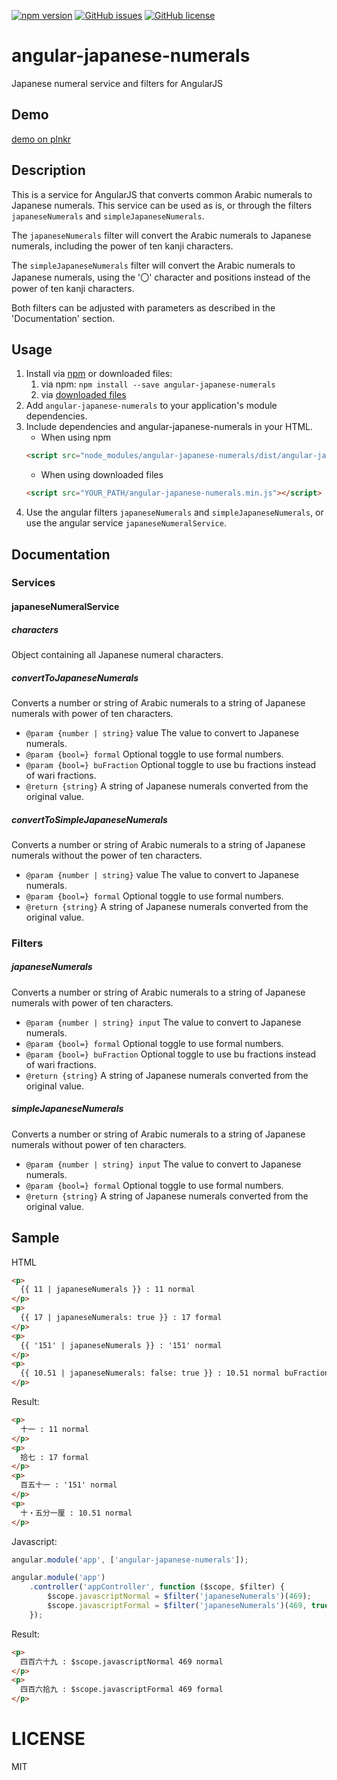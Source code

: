 [![npm version](https://badge.fury.io/js/angular-japanese-numerals.svg)](https://badge.fury.io/js/angular-japanese-numerals)
[![GitHub issues](https://img.shields.io/github/issues/basklein/angular-japanese-numerals.svg?style=flat-square)](https://github.com/basklein/angular-japanese-numerals/issues)
[![GitHub license](https://img.shields.io/github/license/basklein/angular-japanese-numerals.svg?style=flat-square)](https://github.com/basklein/angular-japanese-numerals/blob/master/LICENSE)

# angular-japanese-numerals
Japanese numeral service and filters for AngularJS

## Demo
[demo on plnkr](https://plnkr.co/edit/GZj6hyUirAyvUDEUNrdG?p=preview)

## Description
This is a service for AngularJS that converts common Arabic numerals to Japanese numerals. This service can be used as is, or through the filters `japaneseNumerals` and `simpleJapaneseNumerals`.

The `japaneseNumerals` filter will convert the Arabic numerals to Japanese numerals, including the power of ten kanji characters.

The `simpleJapaneseNumerals` filter will convert the Arabic numerals to Japanese numerals, using the '〇' character and positions instead of the power of ten kanji characters.

Both filters can be adjusted with parameters as described in the 'Documentation' section.

## Usage

1. Install via [npm](https://www.npmjs.com/) or downloaded files:
    1. via npm: `npm install --save angular-japanese-numerals`
    2. via [downloaded files](https://github.com/basklein/angular-japanese-numerals/master)
2. Add `angular-japanese-numerals` to your application's module dependencies.
3. Include dependencies and angular-japanese-numerals in your HTML.
    - When using npm
    ```html
    <script src="node_modules/angular-japanese-numerals/dist/angular-japanese-numerals.min.js"></script>
    ```
    - When using downloaded files
    ```html
    <script src="YOUR_PATH/angular-japanese-numerals.min.js"></script>
    ```
4. Use the angular filters `japaneseNumerals` and `simpleJapaneseNumerals`, or use the angular service `japaneseNumeralService`.

## Documentation

### Services

#### japaneseNumeralService
##### characters
Object containing all Japanese numeral characters.

##### convertToJapaneseNumerals
Converts a number or string of Arabic numerals to a string of Japanese numerals with power of ten characters.
* `@param {number | string}` value The value to convert to Japanese numerals.
* `@param {bool=} formal` Optional toggle to use formal numbers.
* `@param {bool=} buFraction` Optional toggle to use bu fractions instead of wari fractions.
* `@return {string}` A string of Japanese numerals converted from the original value.

##### convertToSimpleJapaneseNumerals
Converts a number or string of Arabic numerals to a string of Japanese numerals without the power of ten characters.
* `@param {number | string}` value The value to convert to Japanese numerals.
* `@param {bool=} formal` Optional toggle to use formal numbers.
* `@return {string}` A string of Japanese numerals converted from the original value.

### Filters
##### japaneseNumerals
Converts a number or string of Arabic numerals to a string of Japanese numerals with power of ten characters.
* `@param {number | string} input` The value to convert to Japanese numerals.
* `@param {bool=} formal` Optional toggle to use formal numbers.
* `@param {bool=} buFraction` Optional toggle to use bu fractions instead of wari fractions.
* `@return {string}` A string of Japanese numerals converted from the original value.

##### simpleJapaneseNumerals
Converts a number or string of Arabic numerals to a string of Japanese numerals without power of ten characters.
* `@param {number | string} input` The value to convert to Japanese numerals.
* `@param {bool=} formal` Optional toggle to use formal numbers.
* `@return {string}` A string of Japanese numerals converted from the original value.

## Sample

HTML
```html
<p>
  {{ 11 | japaneseNumerals }} : 11 normal
</p>
<p>
  {{ 17 | japaneseNumerals: true }} : 17 formal
</p>
<p>
  {{ '151' | japaneseNumerals }} : '151' normal
</p>
<p>
  {{ 10.51 | japaneseNumerals: false: true }} : 10.51 normal buFraction
</p>
```

Result:
```html
<p>
  十一 : 11 normal
</p>
<p>
  拾七 : 17 formal
</p>
<p>
  百五十一 : '151' normal
</p>
<p>
  十・五分一厘 : 10.51 normal
</p>
```

Javascript:
```javascript
angular.module('app', ['angular-japanese-numerals']);

angular.module('app')
    .controller('appController', function ($scope, $filter) {
        $scope.javascriptNormal = $filter('japaneseNumerals')(469);
        $scope.javascriptFormal = $filter('japaneseNumerals')(469, true);
    });
```

Result:
```html
<p>
  四百六十九 : $scope.javascriptNormal 469 normal
</p>
<p>
  四百六拾九 : $scope.javascriptFormal 469 formal
</p>
```

# LICENSE
MIT
